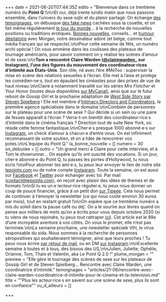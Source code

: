 +++
date = 2021-06-20T07:44:35Z
edito = "Bienvenue dans ce trentième numéro du **Point Q** !\n\nEt oui, déjà trente lundis matin que nous passons ensemble, dans l’univers du sexe _safe_ et du plaisir partagé. On échange [des témoignages](https://lepointq.com/articles/#temoignages), on débusque [des fake news](https://lepointq.com/articles/#on-debunke) cachées sous la couette, et on fait même régulièrement [le tour du monde](https://lepointq.com/articles/#vu-d-ailleurs)... à la recherche de nouvelles positions ou traditions érotiques. [Bonnes nouvelles](https://lepointq.com/articles/#la-bonne-nouvelle), conseils... et [humour dépilatoire](https://lepointq.com/articles/#plume-morgan) avec Morgan, notre dessinateur adoré (et belge, comme tout média français qui se respecte).\n\nPour cette semaine de fête, un numéro archi spécial&nbsp;! On vous emmène dans les coulisses des plateaux de tournage américains, pour savoir comment on y réalise les scènes d’amour et de sexe.\n\n**Tom a rencontré Claire Warden (**[**@clairewarden_**](https://www.instagram.com/clairewarden_) **sur Instagram), l’une des figures du mouvement des coordinateur·rices d’intimité aux États-Unis**. Son rôle, né avec l’ère #MeToo&nbsp;: superviser la mise en scène des relations sexuelles à l’écran. Elle met à l’aise et protège les comédien·ne·s, tout en épaulant les cinéastes pour des prises de vue de haut niveau.\n\nClaire a notamment travaillé sur les séries _Mrs Fletcher_ et _Your Honor_ (toutes deux disponibles [sur MyCanal)](https://www.canalplus.com/series/), ainsi que sur le futur reboot de _Gossip Girl_ et la prochaine adaptation de [_West Side Story_ par Steven Spielberg](https://www.youtube.com/watch?v=CbUM27qw6a8)&nbsp;! Elle est membre d’[Intimacy Directors and Coordinators](https://www.idcprofessionals.com/), la première agence spécialisée dans le domaine.\n\nCombien de personnes sur le plateau pour une scène de sexe&nbsp;? Qui décide si un sein ou une paire de fesses apparaît à l’écran&nbsp;? Verra-t-on bientôt des coordinateur·rice·s d’intimité dans le cinéma français&nbsp;? Direction tout de suite New York, où réside cette femme fantastique.\n\nCher·e·s presque 1000 abonné·e·s sur [Instagram](https://www.instagram.com/lepoint.q/), un check d’amour à chacun·e d’entre vous. On est infiniment reconnaissant de votre soutien, et on a hâte de rencontrer vos potes.\n\nL’équipe du Point Q."
la_bonne_nouvelle = []
numero = 30
on_debunke = []
outro = "Un grand merci à Claire pour cette interview, et à Tom le showrunner... On espère qu’ils ont suscité des vocations. Si un jour, cher·e abonné·e du Point Q, tu passes les portes d’Hollywood, tu nous écris&nbsp;!\n\nPour abonner tes ami·e·s, tu peux leur envoyer le lien de notre site [lepointq.com](https://lepointq.com) ou de notre compte [Instagram](https://www.instagram.com/lepoint.q/). Toute la semaine, on est aussi sur [Facebook](https://www.facebook.com/lepointq.news) et [Twitter](https://twitter.com/LePointQ) pour échanger avec toi. Par mail ([contact@lepointq.com](mailto:contact@lepointq.com)), on reçoit avec plaisir des idées de thèmes et de formats&nbsp;!\n\nSi tu es un·e lecteur·rice régulier.e, tu peux nous donner un coup de pouce financier, grâce à un petit don [sur Tipeee](https://fr.tipeee.com/le-point-q). Cela nous permet de continuer à t’envoyer la newsletter (ce qui nous coûte environ 30 euros par mois), tout en restant gratuit&nbsp;!\n\nOn espère que ce trentième numéro a mis du soleil dans ta pause café ou déj’. On a le sourire aux lèvres quand on pense aux milliers de mots qu’on a écrits pour vous depuis octobre 2020 (si tu viens de nous rejoindre, tu peux tout rattraper [ici](https://lepointq.com/newsletters/)). Cet article est le 99e d’une incroyable aventure à vos côtés. On vous le promet, elle n’est pas terminée.\n\nLa semaine prochaine, une newsletter spéciale VIH, le virus responsable du sida. Nous sommes à la recherche de personnes séropositives qui souhaiteraient témoigner, ainsi que leurs proches&nbsp;! Tu peux nous écrire [par retour de mail](mailto:contact@lepointq.com), ou en DM [sur Instagram](https://www.instagram.com/lepoint.q/).\n\nExcellente semaine à toutes et à tous, des bisous des US,\n\nJulien, Juliette, Ophélie, Orianne, Tom, Thaïs et Valentin, aka Le Point Q 2.0 !"
plume_morgan = ""
preview = "Elle gère le tournage des scènes de sexe sur les plateaux de Gossip Girl et de Steven Spielberg... Rencontre avec Claire Warden, une coordinatrice d’intimité."
temoignages = "articles/21-06/rencontre-avec-claire-warden-coordinatrice-d-intimite-pour-le-cinema-et-la-television.md"
title = "\"Plus les acteur·rice·s en savent sur une scène de sexe, plus ils sont en confiance\""
vu_d_ailleurs = []

+++
